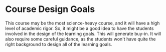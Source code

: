 
# Course Design Goals

This course may be the most science-heavy course, and it will have a high level of academic rigor. So, it might be a good idea to have the students involved in the design of the learning goals. This will generate buy-in. It will also require some careful guidance, as the students won't have quite the right background to design all of the learning goals.